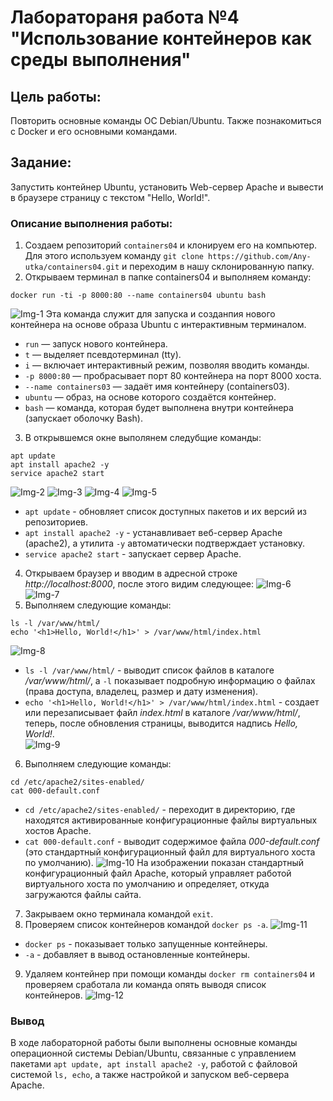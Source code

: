 # Лаборатораня работа №4 "Использование контейнеров как среды выполнения"
## Цель работы:  
Повторить основные команды ОС Debian/Ubuntu. Также познакомиться с Docker и его основными командами.
## Задание:  
Запустить контейнер Ubuntu, установить Web-сервер Apache и вывести в браузере страницу с текстом "Hello, World!".
### Описание выполнения работы:  
1. Создаем репозиторий ```containers04``` и клонируем его на компьютер. Для этого используем команду ```git clone https://github.com/Any-utka/containers04.git``` и переходим в нашу склонированную папку.
2. Открываем терминал в папке containers04 и выполняем команду:
```shell
docker run -ti -p 8000:80 --name containers04 ubuntu bash
```
![Img-1](https://imgur.com/ssBvtqy.png)
Эта команда служит для запуска и созданпия нового контейнера на основе образа Ubuntu с интерактивным терминалом.   
- ```run``` — запуск нового контейнера.  
- ```t``` — выделяет псевдотерминал (tty).  
- ```i``` — включает интерактивный режим, позволяя вводить команды.  
- ```-p 8000:80``` — пробрасывает порт 80 контейнера на порт 8000 хоста.  
- ```--name containers03``` — задаёт имя контейнеру (containers03).  
- ```ubuntu``` — образ, на основе которого создаётся контейнер.  
- ```bash``` — команда, которая будет выполнена внутри контейнера (запускает оболочку Bash).
3. В открывшемся окне выполянем следубщие команды:
```shell
apt update
apt install apache2 -y
service apache2 start
```
![Img-2](https://imgur.com/oo3rCJj.png)
![Img-3](https://imgur.com/gprkj2d.png)
![Img-4](https://imgur.com/T1zNEzj.png)
![Img-5](https://imgur.com/oCUc07x.png)
- ```apt update``` - обновляет список доступных пакетов и их версий из репозиториев.
- ```apt install apache2 -y``` - устанавливает веб-сервер Apache (apache2), а утилита ```-y``` автоматически подтверждает установку.
- ```service apache2 start``` -   запускает сервер Apache.
4. Открываем браузер и вводим в адресной строке *http://localhost:8000*, после этого видим следующее:
  ![Img-6](https://imgur.com/V8PAs7g.png)
  ![Img-7](https://imgur.com/3u5zGOy.png)
5. Выполняем следующие команды:
```shell
ls -l /var/www/html/
echo '<h1>Hello, World!</h1>' > /var/www/html/index.html
```
![Img-8](https://imgur.com/gdZF6pL.png)
- ```ls -l /var/www/html/``` - выводит список файлов в каталоге */var/www/html/*, а ```-l``` показывает подробную информацию о файлах (права доступа, владелец, размер и дату изменения).
- ```echo '<h1>Hello, World!</h1>' > /var/www/html/index.html``` - создает или перезаписывает файл *index.html* в каталоге */var/www/html/*, теперь, после обновления страницы, выводится надпись *Hello, World!*.  
![Img-9](https://imgur.com/nzYZJeP.png)
6. Выполняем следующие команды:
  ```shell
cd /etc/apache2/sites-enabled/
cat 000-default.conf
  ```
- ```cd /etc/apache2/sites-enabled/``` - переходит в директорию, где находятся активированные конфигурационные файлы виртуальных хостов Apache.
- ```cat 000-default.conf``` - выводит содержимое файла *000-default.conf* (это стандартный конфигурационный файл для виртуального хоста по умолчанию).
![Img-10](https://imgur.com/GB8ZuFp.png)
На изображении показан стандартный конфигурационный файл Apache, который управляет работой виртуального хоста по умолчанию и определяет, откуда загружаются файлы сайта.
7. Закрываем окно терминала командой ```exit```.
8. Проверяем список контейнеров командой ```docker ps -a```.
![Img-11](https://imgur.com/GI2JhU3.png)
- ```docker ps``` - показывает только запущенные контейнеры.
- ``` -a ``` - добавляет в вывод остановленные контейнеры.
9. Удаляем контейнер при помощи команды ```docker rm containers04``` и проверяем сработала ли команда опять выводя список контейнеров. 
![Img-12](https://imgur.com/OhZa4IQ.png)
### Вывод
В ходе лабораторной работы были выполнены основные команды операционной системы Debian/Ubuntu, связанные с управлением пакетами ```apt update, apt install apache2 -y```, работой с файловой системой ```ls, echo```, а также настройкой и запуском веб-сервера Apache.
